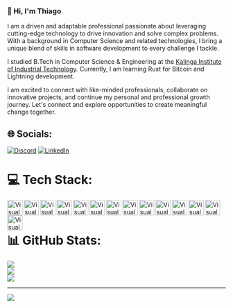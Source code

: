 ### 👋 Hi, I'm Thiago

I am a driven and adaptable professional passionate about leveraging cutting-edge technology to drive innovation and solve complex problems. With a background in Computer Science and related technologies, I bring a unique blend of skills in software development to every challenge I tackle.

I studied B.Tech in Computer Science & Engineering at the [Kalinga Institute of Industrial Technology](https://kiit.ac.in/). Currently, I am learning Rust for Bitcoin and Lightning development.

I am excited to connect with like-minded professionals, collaborate on innovative projects, and continue my personal and professional growth journey. Let's connect and explore opportunities to create meaningful change together.


## 🌐 Socials:
[![Discord](https://img.shields.io/badge/Discord-%237289DA.svg?logo=discord&logoColor=white)](https://discord.gg/thiago_code6599) [![LinkedIn](https://img.shields.io/badge/LinkedIn-%230077B5.svg?logo=linkedin&logoColor=white)](https://linkedin.com/in/tiagontalani) 

# 💻 Tech Stack:

<img align="left" alt="Visual Studio Code" width="35px" src="https://cdn.jsdelivr.net/gh/devicons/devicon@latest/icons/git/git-original.svg" />
<img align="left" alt="Visual Studio Code" width="35px" src="https://cdn.jsdelivr.net/gh/devicons/devicon@latest/icons/javascript/javascript-original.svg" />
<img align="left" alt="Visual Studio Code" width="35px" src="https://cdn.jsdelivr.net/gh/devicons/devicon@latest/icons/mongodb/mongodb-original.svg" />
<img align="left" alt="Visual Studio Code" width="35px" src="https://cdn.jsdelivr.net/gh/devicons/devicon@latest/icons/nextjs/nextjs-original.svg" />
<img align="left" alt="Visual Studio Code" width="35px" src="https://cdn.jsdelivr.net/gh/devicons/devicon@latest/icons/python/python-original-wordmark.svg" />
<img align="left" alt="Visual Studio Code" width="35px" src="https://cdn.jsdelivr.net/gh/devicons/devicon@latest/icons/react/react-original-wordmark.svg"  />
<img align="left" alt="Visual Studio Code" width="35px" src="https://cdn.jsdelivr.net/gh/devicons/devicon@latest/icons/rust/rust-original.svg" />
<img align="left" alt="Visual Studio Code" width="35px" src="https://cdn.jsdelivr.net/gh/devicons/devicon@latest/icons/sass/sass-original.svg" />
<img align="left" alt="Visual Studio Code" width="35px" src="https://cdn.jsdelivr.net/gh/devicons/devicon@latest/icons/tailwindcss/tailwindcss-original.svg" />
<img align="left" alt="Visual Studio Code" width="35px" src="https://cdn.jsdelivr.net/gh/devicons/devicon@latest/icons/express/express-original.svg" />
<img align="left" alt="Visual Studio Code" width="35px" src="https://cdn.jsdelivr.net/gh/devicons/devicon@latest/icons/css3/css3-original-wordmark.svg" />
<img align="left" alt="Visual Studio Code" width="35px" src="https://cdn.jsdelivr.net/gh/devicons/devicon@latest/icons/cplusplus/cplusplus-original.svg" />
<img align="left" alt="Visual Studio Code" width="35px" src="https://cdn.jsdelivr.net/gh/devicons/devicon@latest/icons/c/c-original.svg" />
<img align="left" alt="Visual Studio Code" width="35px" src="https://cdn.jsdelivr.net/gh/devicons/devicon@latest/icons/html5/html5-original-wordmark.svg" />  <br><br>

# 📊 GitHub Stats:

![](https://github-readme-stats.vercel.app/api?username=thiago-Coderr&theme=dark&hide_border=false&include_all_commits=false&count_private=false)<br/>
![](https://github-readme-streak-stats.herokuapp.com/?user=thiago-Coderr&theme=dark&hide_border=false)<br/>
![](https://github-readme-stats.vercel.app/api/top-langs/?username=thiago-Coderr&theme=dark&hide_border=false&include_all_commits=false&count_private=false&layout=compact)

---
[![](https://visitcount.itsvg.in/api?id=thiago-Coderr&icon=0&color=0)](https://visitcount.itsvg.in)

<!-- Proudly created with GPRM ( https://gprm.itsvg.in ) -->
